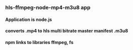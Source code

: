 






### **hls-ffmpeg-node-mp4-m3u8 app**

#### Application is node.js 

#### converts .mp4 to hls multi bitrate master manifest .m3u8

#### npm links to libraries ffmpeg,  fs


<!-- ![.GIF of CLI](https://github.com/andyinthemachine/hls-ffmpeg-node-mp4-m3u8/blob/master/hls-ffmpeg-node-mp4-m3u8.gif) -->

